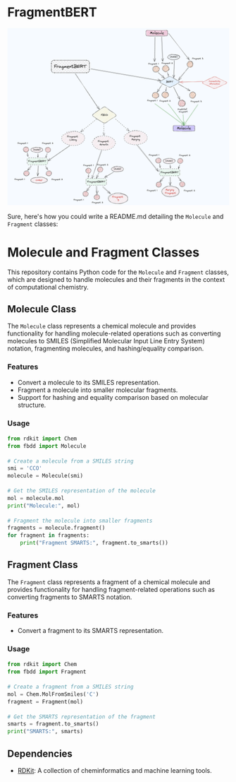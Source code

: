 # FragmentBERT

![](./idea.png)

Sure, here's how you could write a README.md detailing the `Molecule` and `Fragment` classes:

# Molecule and Fragment Classes

This repository contains Python code for the `Molecule` and `Fragment` classes, which are designed to handle molecules and their fragments in the context of computational chemistry.

## Molecule Class

The `Molecule` class represents a chemical molecule and provides functionality for handling molecule-related operations such as converting molecules to SMILES (Simplified Molecular Input Line Entry System) notation, fragmenting molecules, and hashing/equality comparison.

### Features

- Convert a molecule to its SMILES representation.
- Fragment a molecule into smaller molecular fragments.
- Support for hashing and equality comparison based on molecular structure.

### Usage

```python
from rdkit import Chem
from fbdd import Molecule

# Create a molecule from a SMILES string
smi = 'CCO'
molecule = Molecule(smi)

# Get the SMILES representation of the molecule
mol = molecule.mol
print("Molecule:", mol)

# Fragment the molecule into smaller fragments
fragments = molecule.fragment()
for fragment in fragments:
    print("Fragment SMARTS:", fragment.to_smarts())
```

## Fragment Class

The `Fragment` class represents a fragment of a chemical molecule and provides functionality for handling fragment-related operations such as converting fragments to SMARTS notation.

### Features

- Convert a fragment to its SMARTS representation.

### Usage

```python
from rdkit import Chem
from fbdd import Fragment

# Create a fragment from a SMILES string
mol = Chem.MolFromSmiles('C')
fragment = Fragment(mol)

# Get the SMARTS representation of the fragment
smarts = fragment.to_smarts()
print("SMARTS:", smarts)
```

## Dependencies

- [RDKit](https://www.rdkit.org/): A collection of cheminformatics and machine learning tools.
